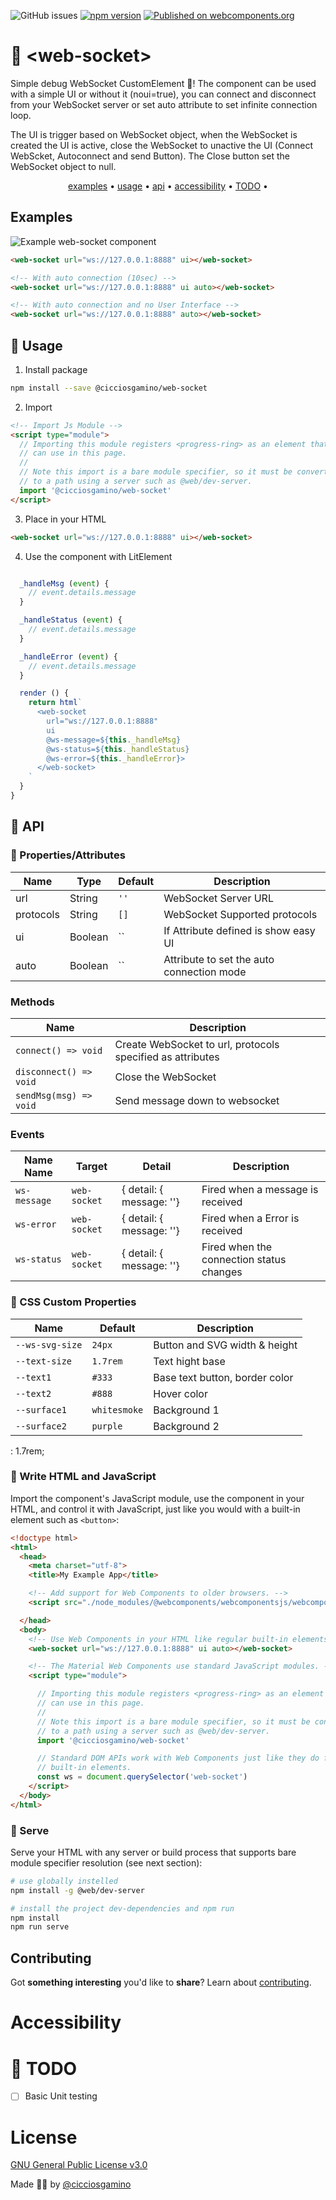 ![GitHub issues](https://img.shields.io/github/issues/CICCIOSGAMINO/web-socket)
[![npm version](https://badgen.net/npm/v/@cicciosgamino/progress-ring)](https://www.npmjs.com/package/@cicciosgamino/web-socket)
[![Published on webcomponents.org](https://img.shields.io/badge/webcomponents.org-published-blue.svg)](https://www.webcomponents.org/element/cicciosgamino/web-socket)

# 🍔 \<web-socket\>

Simple debug WebSocket CustomElement 🍔! The component can be used with a simple UI or without it (noui=true), you can connect and disconnect from your WebSocket server or set auto attribute to set infinite connection loop.

The UI is trigger based on WebSocket object, when the WebSocket is created the UI is active, close the WebSocket to unactive the UI (Connect WebScket, Autoconnect and send Button). The Close button set the WebSocket object to null.

<p align="center">
  <a href="#examples">examples</a> •
  <a href="#usage">usage</a> •
  <a href="#api">api</a> •
  <a href="#accessibility">accessibility</a> •
  <a href="#todo">TODO</a> •
</p>

## Examples

![Example web-socket component](https://raw.githubusercontent.com/CICCIOSGAMINO/cicciosgamino.github.io/master/images/exampleWebSocket.gif)

```html
<web-socket url="ws://127.0.0.1:8888" ui></web-socket>
```

```html
<!-- With auto connection (10sec) -->
<web-socket url="ws://127.0.0.1:8888" ui auto></web-socket>

<!-- With auto connection and no User Interface -->
<web-socket url="ws://127.0.0.1:8888" auto></web-socket>
```

## 🚀 Usage

1. Install package
```bash
npm install --save @cicciosgamino/web-socket
```

2. Import
```html
<!-- Import Js Module -->
<script type="module">
  // Importing this module registers <progress-ring> as an element that you
  // can use in this page.
  //
  // Note this import is a bare module specifier, so it must be converted
  // to a path using a server such as @web/dev-server.
  import '@cicciosgamino/web-socket'
</script>
```

3. Place in your HTML
```html
<web-socket url="ws://127.0.0.1:8888" ui></web-socket>
```

4. Use the component with LitElement
```javascript

  _handleMsg (event) {
    // event.details.message
  }

  _handleStatus (event) {
    // event.details.message
  }

  _handleError (event) {
    // event.details.message
  }

  render () {
    return html`
      <web-socket 
        url="ws://127.0.0.1:8888" 
        ui
        @ws-message=${this._handleMsg}
        @ws-status=${this._handleStatus}
        @ws-error=${this._handleError}>
      </web-socket>
    `
  }
}
```

## 🐝 API

### 📒 Properties/Attributes

| Name | Type | Default | Description
| ------------- | ------------- | ------------ | --------------
| url       | String | `''` | WebSocket Server URL
| protocols | String | `[]` | WebSocket Supported protocols
| ui    | Boolean | `` | If Attribute defined is show easy UI
| auto  | Boolean | `` | Attribute to set the auto connection mode

### Methods

| Name         | Description
| ------------ | -------------
| `connect() => void`    | Create WebSocket to url, protocols specified as attributes
| `disconnect() => void` | Close the WebSocket
| `sendMsg(msg) => void` | Send message down to websocket

### Events

|  Name Name  |  Target  |   Detail   |   Description   
| ----------- | -------- | ---------- | -----------------------------------------
|  `ws-message`  |  `web-socket` | { detail: { message: ''} | Fired when a message is received
|  `ws-error`    |  `web-socket` | { detail: { message: ''} | Fired when a Error is received
|  `ws-status`   | `web-socket`  | { detail: { message: ''} | Fired when the connection status changes

### 🧁 CSS Custom Properties

| Name | Default | Description
| --------------- | ------- | --------------------------------
| `--ws-svg-size` | `24px`  | Button and SVG width & height
| `--text-size`   | `1.7rem`| Text hight base
| `--text1`       | `#333`  | Base text button, border color
| `--text2`       | `#888`  | Hover color
| `--surface1`    | `whitesmoke` | Background 1
| `--surface2`    | `purple`     | Background 2

: 1.7rem;

### 🤖 Write HTML and JavaScript
Import the component's JavaScript module, use the component in your HTML, and control it with JavaScript, just like you would with a built-in element such as `<button>`:

```html
<!doctype html>
<html>
  <head>
    <meta charset="utf-8">
    <title>My Example App</title>

    <!-- Add support for Web Components to older browsers. -->
    <script src="./node_modules/@webcomponents/webcomponentsjs/webcomponents-loader.js"></script>

  </head>
  <body>
    <!-- Use Web Components in your HTML like regular built-in elements. -->
    <web-socket url="ws://127.0.0.1:8888" ui auto></web-socket>

    <!-- The Material Web Components use standard JavaScript modules. -->
    <script type="module">

      // Importing this module registers <progress-ring> as an element that you
      // can use in this page.
      //
      // Note this import is a bare module specifier, so it must be converted
      // to a path using a server such as @web/dev-server.
      import '@cicciosgamino/web-socket'

      // Standard DOM APIs work with Web Components just like they do for
      // built-in elements.
      const ws = document.querySelector('web-socket')
    </script>
  </body>
</html>
```

### 🚀 Serve
Serve your HTML with any server or build process that supports bare module specifier resolution (see next section):
```bash
# use globally instelled
npm install -g @web/dev-server

# install the project dev-dependencies and npm run
npm install
npm run serve
```

## Contributing

Got **something interesting** you'd like to **share**? Learn about [contributing](https://github.com/CICCIOSGAMINO/init/blob/master/CONTRIBUTING.md).

# Accessibility

# 🔧 TODO
- [ ] Basic Unit testing

# License
[GNU General Public License v3.0](https://github.com/CICCIOSGAMINO/init/blob/master/LICENSE)

Made 🧑‍💻 by [@cicciosgamino](https://cicciosgamino.web.app)